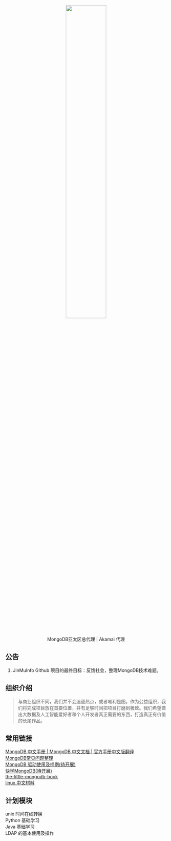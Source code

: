 <p align="center">
<img src="https://docs.jinmu.info/images/logo/jmlogo.png" width="50%" height="50%">
</p>
<p align="center">MongoDB亚太区总代理 |  Akamai 代理 </p>


<!--announce-->

## **公告**

1.  JinMuInfo Github 项目的最终目标：反馈社会，整理MongoDB技术难题。

<!--endannounce-->

<!--intro-->

## **组织介绍**

> 与商业组织不同，我们并不会追逐热点，或者唯利是图。作为公益组织，我们将完成项目放在首要位置，并有足够时间把项目打磨到极致。我们希望做出大数据及人工智能爱好者和个人开发者真正需要的东西，打造真正有价值的长尾作品。
> 

##  **常用链接** 
[MongoDB 中文手册 | MongoDB 中文文档 | 官方手册中文版翻译](https://docs.jinmu.info/MongoDB-Manual-zh/)  
[MongoDB常见问题整理](https://github.com/JinMuInfo/Discussion-for-MongoDB)    
[MongoDB 驱动使用及样例(待开展)](https://github.com/JinMuInfo/Mongo-Driver-Usage)  
[快学MongoDB(待开展)](https://docs.jinmu.info/Quick-Learn-Mongo/)   
[the-little-mongodb-book](docs.jinmu.info/the-little-mongodb-book/)  
[linux 中文材料](https://docs.jinmu.info/Linux/)  

## **计划模块** 
unix  时间在线转换  
Python 基础学习   
Java  基础学习   
LDAP  的基本使用及操作  
